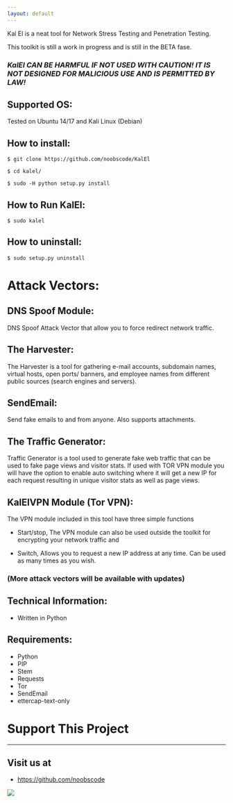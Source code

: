 ```yaml
---
layout: default
---
```




Kal El is a neat tool for Network Stress Testing and Penetration Testing.

This toolkit is still a work in progress and is still in the BETA fase.

### ***KalEl CAN BE HARMFUL IF NOT USED WITH CAUTION! IT IS NOT DESIGNED FOR MALICIOUS USE AND IS PERMITTED BY LAW!***


## Supported OS:

Tested on Ubuntu 14/17 and Kali Linux (Debian)


## How to install:
```
$ git clone https://github.com/noobscode/KalEl

$ cd kalel/

$ sudo -H python setup.py install
```
## How to Run KalEl:
```
$ sudo kalel
```
## How to uninstall:
```
$ sudo setup.py uninstall
```


# Attack Vectors:

## DNS Spoof Module:
DNS Spoof Attack Vector that allow you to force redirect network traffic.

## The Harvester:
The Harvester is a tool for gathering e-mail accounts, subdomain names, virtual hosts, open ports/ banners, and employee names from different public sources (search engines and servers).

## SendEmail:
Send fake emails to and from anyone. Also supports attachments.

## The Traffic Generator:
Traffic Generator is a tool used to generate fake web traffic that can be used to fake page views and visitor stats. If used with TOR VPN module you will have the option to enable auto switching where it will get a new IP for each request resulting in unique visitor stats as well as page views.

## KalElVPN Module (Tor VPN):

The VPN module included in this tool have three simple functions

  - Start/stop, The VPN module can also be used outside the toolkit
    for encrypting your network traffic and

  - Switch, Allows you to request a new IP address at any time.
    Can be used as many times as you wish.

### (More attack vectors will be available with updates)

## Technical Information:

* Written in Python

## Requirements:
* Python
* PIP
* Stem
* Requests
* Tor
* SendEmail
* ettercap-text-only


# Support This Project
--------------------
  Visit us at
  -----------
* https://github.com/noobscode


![](https://URL)
